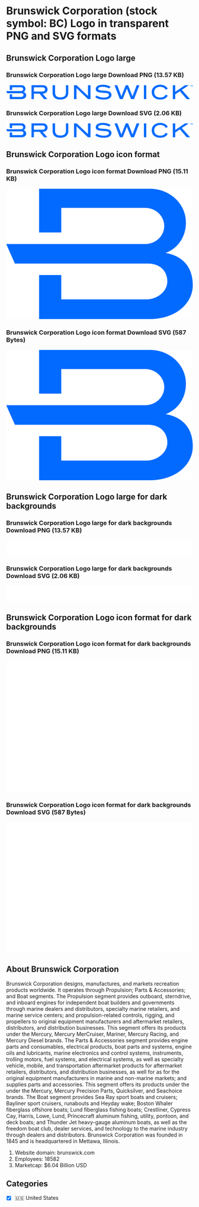 # Brunswick Corporation (stock symbol: BC) Logo in transparent PNG and SVG formats

## Brunswick Corporation Logo large

### Brunswick Corporation Logo large Download PNG (13.57 KB)

![Brunswick Corporation Logo large Download PNG (13.57 KB)](/img/orig/BC_BIG-b3bbd01a.png)

### Brunswick Corporation Logo large Download SVG (2.06 KB)

![Brunswick Corporation Logo large Download SVG (2.06 KB)](/img/orig/BC_BIG-4f03bc6a.svg)

## Brunswick Corporation Logo icon format

### Brunswick Corporation Logo icon format Download PNG (15.11 KB)

![Brunswick Corporation Logo icon format Download PNG (15.11 KB)](/img/orig/BC-6f45c539.png)

### Brunswick Corporation Logo icon format Download SVG (587 Bytes)

![Brunswick Corporation Logo icon format Download SVG (587 Bytes)](/img/orig/BC-19f31327.svg)

## Brunswick Corporation Logo large for dark backgrounds

### Brunswick Corporation Logo large for dark backgrounds Download PNG (13.57 KB)

![Brunswick Corporation Logo large for dark backgrounds Download PNG (13.57 KB)](/img/orig/BC_BIG.D-b55b4398.png)

### Brunswick Corporation Logo large for dark backgrounds Download SVG (2.06 KB)

![Brunswick Corporation Logo large for dark backgrounds Download SVG (2.06 KB)](/img/orig/BC_BIG.D-38dd1e50.svg)

## Brunswick Corporation Logo icon format for dark backgrounds

### Brunswick Corporation Logo icon format for dark backgrounds Download PNG (15.11 KB)

![Brunswick Corporation Logo icon format for dark backgrounds Download PNG (15.11 KB)](/img/orig/BC.D-8b2e24a9.png)

### Brunswick Corporation Logo icon format for dark backgrounds Download SVG (587 Bytes)

![Brunswick Corporation Logo icon format for dark backgrounds Download SVG (587 Bytes)](/img/orig/BC.D-c5cf015b.svg)

## About Brunswick Corporation

Brunswick Corporation designs, manufactures, and markets recreation products worldwide. It operates through Propulsion; Parts & Accessories; and Boat segments. The Propulsion segment provides outboard, sterndrive, and inboard engines for independent boat builders and governments through marine dealers and distributors, specialty marine retailers, and marine service centers; and propulsion-related controls, rigging, and propellers to original equipment manufacturers and aftermarket retailers, distributors, and distribution businesses. This segment offers its products under the Mercury, Mercury MerCruiser, Mariner, Mercury Racing, and Mercury Diesel brands. The Parts & Accessories segment provides engine parts and consumables, electrical products, boat parts and systems, engine oils and lubricants, marine electronics and control systems, instruments, trolling motors, fuel systems, and electrical systems, as well as specialty vehicle, mobile, and transportation aftermarket products for aftermarket retailers, distributors, and distribution businesses, as well for as for the original equipment manufacturers in marine and non-marine markets; and supplies parts and accessories. This segment offers its products under the under the Mercury, Mercury Precision Parts, Quicksilver, and Seachoice brands. The Boat segment provides Sea Ray sport boats and cruisers; Bayliner sport cruisers, runabouts and Heyday wake; Boston Whaler fiberglass offshore boats; Lund fiberglass fishing boats; Crestliner, Cypress Cay, Harris, Lowe, Lund, Princecraft aluminum fishing, utility, pontoon, and deck boats; and Thunder Jet heavy-gauge aluminum boats, as well as the freedom boat club, dealer services, and technology to the marine industry through dealers and distributors. Brunswick Corporation was founded in 1845 and is headquartered in Mettawa, Illinois.

1. Website domain: brunswick.com
2. Employees: 18582
3. Marketcap: $6.04 Billion USD


## Categories
- [x] 🇺🇸 United States
